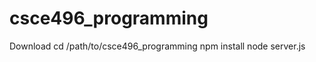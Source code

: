 csce496_programming
===================

Download
cd /path/to/csce496_programming
npm install
node server.js
